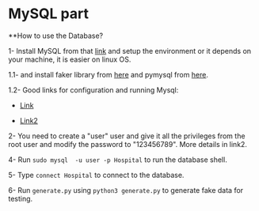 # MySQL part


**How to use the Database?

1- Install MySQL from that [link](https://www.sitepoint.com/how-to-install-mysql/) and setup the environment or it depends on your machine, it is easier on linux OS.


1.1- and install faker library from [here](https://github.com/joke2k/faker) and pymysql from [here](https://pypi.org/project/PyMySQL/).

1.2- Good links for configuration and running Mysql:
    
* [Link](https://support.rackspace.com/how-to/installing-mysql-server-on-ubuntu/)

* [Link2](https://www.digitalocean.com/community/tutorials/how-to-create-a-new-user-and-grant-permissions-in-mysql)

2- You need to create a "user" user and give it all the privileges from the root user and modify the password to "123456789". More details in link2.

4- Run ```sudo mysql  -u user -p Hospital``` to run the database shell.

5- Type ```connect Hospital``` to connect to the database.

6- Run ```generate.py``` using ```python3 generate.py``` to generate fake data for testing.


